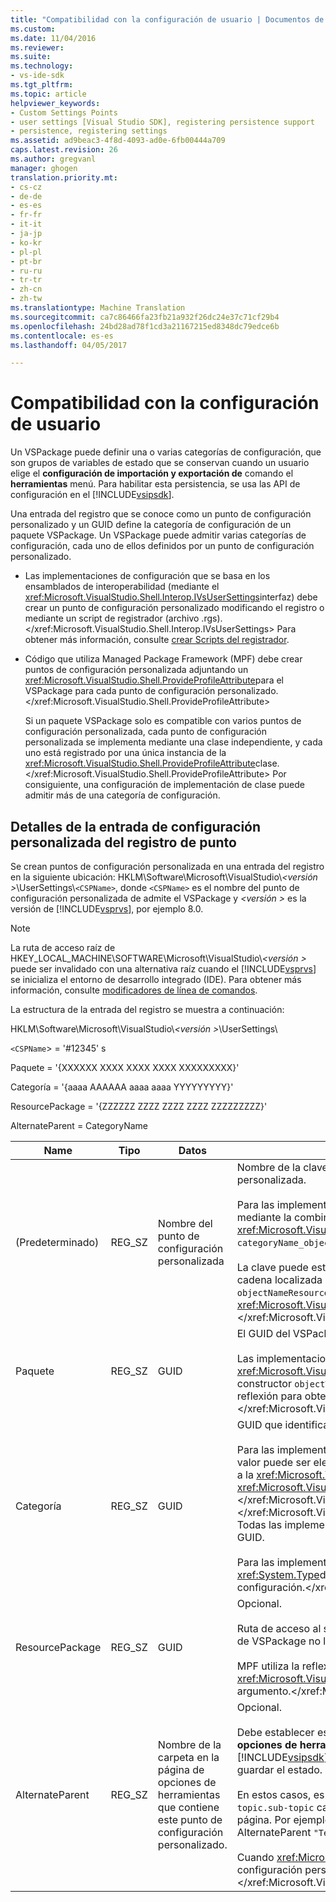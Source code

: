 ```yaml
---
title: "Compatibilidad con la configuración de usuario | Documentos de Microsoft"
ms.custom: 
ms.date: 11/04/2016
ms.reviewer: 
ms.suite: 
ms.technology:
- vs-ide-sdk
ms.tgt_pltfrm: 
ms.topic: article
helpviewer_keywords:
- Custom Settings Points
- user settings [Visual Studio SDK], registering persistence support
- persistence, registering settings
ms.assetid: ad9beac3-4f8d-4093-ad0e-6fb00444a709
caps.latest.revision: 26
ms.author: gregvanl
manager: ghogen
translation.priority.mt:
- cs-cz
- de-de
- es-es
- fr-fr
- it-it
- ja-jp
- ko-kr
- pl-pl
- pt-br
- ru-ru
- tr-tr
- zh-cn
- zh-tw
ms.translationtype: Machine Translation
ms.sourcegitcommit: ca7c86466fa23fb21a932f26dc24e37c71cf29b4
ms.openlocfilehash: 24bd28ad78f1cd3a21167215ed8348dc79edce6b
ms.contentlocale: es-es
ms.lasthandoff: 04/05/2017

---
```

# <a name="support-for-user-settings"></a>Compatibilidad con la configuración de usuario
Un VSPackage puede definir una o varias categorías de configuración, que son grupos de variables de estado que se conservan cuando un usuario elige el **configuración de importación y exportación de** comando el **herramientas** menú. Para habilitar esta persistencia, se usa las API de configuración en el [!INCLUDE[vsipsdk](../../extensibility/includes/vsipsdk_md.md)].  
  
 Una entrada del registro que se conoce como un punto de configuración personalizado y un GUID define la categoría de configuración de un paquete VSPackage. Un VSPackage puede admitir varias categorías de configuración, cada uno de ellos definidos por un punto de configuración personalizado.  
  
-   Las implementaciones de configuración que se basa en los ensamblados de interoperabilidad (mediante el <xref:Microsoft.VisualStudio.Shell.Interop.IVsUserSettings>interfaz) debe crear un punto de configuración personalizado modificando el registro o mediante un script de registrador (archivo .rgs).</xref:Microsoft.VisualStudio.Shell.Interop.IVsUserSettings> Para obtener más información, consulte [crear Scripts del registrador](/cpp/atl/creating-registrar-scripts).  
  
-   Código que utiliza Managed Package Framework (MPF) debe crear puntos de configuración personalizada adjuntando un <xref:Microsoft.VisualStudio.Shell.ProvideProfileAttribute>para el VSPackage para cada punto de configuración personalizado.</xref:Microsoft.VisualStudio.Shell.ProvideProfileAttribute>  
  
     Si un paquete VSPackage solo es compatible con varios puntos de configuración personalizada, cada punto de configuración personalizada se implementa mediante una clase independiente, y cada uno está registrado por una única instancia de la <xref:Microsoft.VisualStudio.Shell.ProvideProfileAttribute>clase.</xref:Microsoft.VisualStudio.Shell.ProvideProfileAttribute> Por consiguiente, una configuración de implementación de clase puede admitir más de una categoría de configuración.  
  
## <a name="custom-settings-point-registry-entry-details"></a>Detalles de la entrada de configuración personalizada del registro de punto  
 Se crean puntos de configuración personalizada en una entrada del registro en la siguiente ubicación: HKLM\Software\Microsoft\VisualStudio\\*\<versión >*\UserSettings\\`<CSPName>`, donde `<CSPName>` es el nombre del punto de configuración personalizada de admite el VSPackage y  *\<versión >* es la versión de [!INCLUDE[vsprvs](../../code-quality/includes/vsprvs_md.md)], por ejemplo 8.0.  
  
> [!NOTE]
>  La ruta de acceso raíz de HKEY_LOCAL_MACHINE\SOFTWARE\Microsoft\VisualStudio\\*\<versión >* puede ser invalidado con una alternativa raíz cuando el [!INCLUDE[vsprvs](../../code-quality/includes/vsprvs_md.md)] se inicializa el entorno de desarrollo integrado (IDE). Para obtener más información, consulte [modificadores de línea de comandos](../../extensibility/command-line-switches-visual-studio-sdk.md).  
  
 La estructura de la entrada del registro se muestra a continuación:  
  
 HKLM\Software\Microsoft\VisualStudio\\*\<versión >*\UserSettings\  
  
 `<CSPName`> = '#12345' s  
  
 Paquete = '{XXXXXX XXXX XXXX XXXX XXXXXXXXX}'  
  
 Categoría = '{aaaa AAAAAA aaaa aaaa YYYYYYYYY}'  
  
 ResourcePackage = '{ZZZZZZ ZZZZ ZZZZ ZZZZ ZZZZZZZZZ}'  
  
 AlternateParent = CategoryName  
  
|Name|Tipo|Datos|Descripción|  
|----------|----------|----------|-----------------|  
|(Predeterminado)|REG_SZ|Nombre del punto de configuración personalizada|Nombre de la clave, `<CSPName`>, es el nombre no traducido del punto de configuración personalizada.<br /><br /> Para las implementaciones en función de MPF, nombre de la clave se obtiene mediante la combinación del `categoryName` y `objectName` argumentos de la <xref:Microsoft.VisualStudio.Shell.ProvideProfileAttribute>constructor en `categoryName_objectName`.</xref:Microsoft.VisualStudio.Shell.ProvideProfileAttribute><br /><br /> La clave puede estar vacía o puede contener el identificador de referencia con la cadena localizada en un archivo DLL satélite. Este valor se obtiene de la `objectNameResourceID` argumento pasado a la <xref:Microsoft.VisualStudio.Shell.ProvideProfileAttribute>constructor.</xref:Microsoft.VisualStudio.Shell.ProvideProfileAttribute>|  
|Paquete|REG_SZ|GUID|El GUID del VSPackage que implemente el punto de configuración personalizado.<br /><br /> Las implementaciones en función de MPF usando la <xref:Microsoft.VisualStudio.Shell.ProvideProfileAttribute>de clases, utilice el constructor `objectType` argumento que contiene el VSPackage <xref:System.Type>y reflexión para obtener este valor.</xref:System.Type> </xref:Microsoft.VisualStudio.Shell.ProvideProfileAttribute>|  
|Categoría|REG_SZ|GUID|GUID que identifica la categoría de configuración.<br /><br /> Para las implementaciones en función de los ensamblados de interoperabilidad, este valor puede ser elegidos arbitrariamente un GUID, que el [!INCLUDE[vsprvs](../../code-quality/includes/vsprvs_md.md)] IDE pasa a la <xref:Microsoft.VisualStudio.Shell.Interop.IVsUserSettings.ExportSettings%2A>y la <xref:Microsoft.VisualStudio.Shell.Interop.IVsUserSettings.ImportSettings%2A>métodos.</xref:Microsoft.VisualStudio.Shell.Interop.IVsUserSettings.ImportSettings%2A> </xref:Microsoft.VisualStudio.Shell.Interop.IVsUserSettings.ExportSettings%2A> Todas las implementaciones de estos dos métodos deben comprobar sus argumentos GUID.<br /><br /> Para las implementaciones en función de MPF, este GUID se obtiene mediante la <xref:System.Type>de la clase que implementa el [!INCLUDE[vsprvs](../../code-quality/includes/vsprvs_md.md)] mecanismo de configuración.</xref:System.Type>|  
|ResourcePackage|REG_SZ|GUID|Opcional.<br /><br /> Ruta de acceso al satélite DLL que contiene cadenas traducidas si la implementación de VSPackage no los proporciona.<br /><br /> MPF utiliza la reflexión para obtener el recurso correcto VSPackage, por lo que la <xref:Microsoft.VisualStudio.Shell.ProvideProfileAttribute>clase no establece este argumento.</xref:Microsoft.VisualStudio.Shell.ProvideProfileAttribute>|  
|AlternateParent|REG_SZ|Nombre de la carpeta en la página de opciones de herramientas que contiene este punto de configuración personalizado.|Opcional.<br /><br /> Debe establecer este valor solo si admite una implementación de las opciones **opciones de herramientas** las páginas que usan el mecanismo de persistencia en el [!INCLUDE[vsipsdk](../../extensibility/includes/vsipsdk_md.md)] en lugar del mecanismo en el modelo de automatización para guardar el estado.<br /><br /> En estos casos, es el valor de la clave AlternateParent el `topic` sección de la `topic.sub-topic` cadena utilizada para identificar el determinado **ToolsOptions** página. Por ejemplo, para la **ToolsOptions** página `"TextEditor.Basic"` sería el valor de AlternateParent `"TextEditor"`.<br /><br /> Cuando <xref:Microsoft.VisualStudio.Shell.ProvideProfileAttribute>genera el punto de configuración personalizado, es el mismo que el nombre de categoría.</xref:Microsoft.VisualStudio.Shell.ProvideProfileAttribute>|

